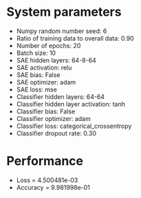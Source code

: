 # System parameters
  - Numpy random number seed: 6
  - Ratio of training data to overall data: 0.90
  - Number of epochs: 20
  - Batch size: 10
  - SAE hidden layers: 64-8-64
  - SAE activation: relu
  - SAE bias: False
  - SAE optimizer: adam
  - SAE loss: mse
  - Classifier hidden layers: 64-64
  - Classifier hidden layer activation: tanh
  - Classifier bias: False
  - Classifier optimizer: adam
  - Classifier loss: categorical_crossentropy
  - Classifier dropout rate: 0.30
# Performance
  - Loss = 4.500481e-03
  - Accuracy = 9.981998e-01
